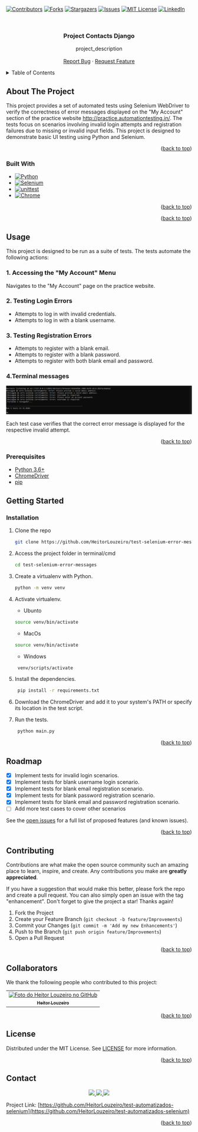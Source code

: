 <!-- Improved compatibility of back to top link: See: https://github.com/othneildrew/Best-README-Template/pull/73 -->
<a name="top"></a>
<!--
*** Thanks for checking out the Best-README-Template. If you have a suggestion
*** that would make this better, please fork the repo and create a pull request
*** or simply open an issue with the tag "enhancement".
*** Don't forget to give the project a star!
*** Thanks again! Now go create something AMAZING! :D
-->



<!-- PROJECT SHIELDS -->
<!--
*** I'm using markdown "reference style" links for readability.
*** Reference links are enclosed in brackets [ ] instead of parentheses ( ).
*** See the bottom of this document for the declaration of the reference variables
*** for contributors-url, forks-url, etc. This is an optional, concise syntax you may use.
*** https://www.markdownguide.org/basic-syntax/#reference-style-links
-->
[![Contributors][contributors-shield]][contributors-url]
[![Forks][forks-shield]][forks-url]
[![Stargazers][stars-shield]][stars-url]
[![Issues][issues-shield]][issues-url]
[![MIT License][license-shield]][license-url]
[![LinkedIn][linkedin-shield]][linkedin-url]



<!-- PROJECT LOGO -->
<br/>
<h3 align="center">Project Contacts Django</h3>

  <p align="center">
    project_description
    <br/>
    <br />
    <a href="https://github.com/HeitorLouzeiro/test-automatizados-selenium/issues">Report Bug</a>
    ·
    <a href="https://github.com/HeitorLouzeiro/test-automatizados-selenium/issues">Request Feature</a>
  </p>
</div>



<!-- TABLE OF CONTENTS -->
<details>
  <summary>Table of Contents</summary>
  <ol>
    <li>
      <a href="#about-the-project">About The Project</a>
      <ul>
        <li><a href="#built-with">Built With</a></li>
      </ul>
    </li>
    <li><a href="#usage">Usage</a></li>
    <li>
      <a href="#getting-started">Getting Started</a>
      <ul>
        <li><a href="#prerequisites">Prerequisites</a></li>
        <li><a href="#installation">Installation</a></li>
      </ul>
    </li>
    <li><a href="#roadmap">Roadmap</a></li>
    <li><a href="#contributing">Contributing</a></li>
    <li><a href="#collaborators">Collaborators</a></li>
    <li><a href="#license">License</a></li>
    <li><a href="#contact">Contact</a></li>
    <li><a href="#acknowledgments">Acknowledgments</a></li>
  </ol>
</details>



<!-- ABOUT THE PROJECT -->
## About The Project

This project provides a set of automated tests using Selenium WebDriver to verify the correctness of error messages displayed on the "My Account" section of the practice website http://practice.automationtesting.in/. The tests focus on scenarios involving invalid login attempts and registration failures due to missing or invalid input fields. This project is designed to demonstrate basic UI testing using Python and Selenium.

<p align="right">(<a href="#top">back to top</a>)</p>



### Built With

* [![Python][Python]][Python-url]
* [![Selenium][Selenium]][Selenium-url]
* [![unittest][unittest]][unittest-url]
* [![Chrome][Chrome]][Chrome-url]

<p align="right">(<a href="#top">back to top</a>)</p>

<p align="right">(<a href="#top">back to top</a>)</p>

<!-- USAGE EXAMPLES -->

## Usage
This project is designed to be run as a suite of tests. The tests automate the following actions:

### 1. Accessing the "My Account" Menu
 Navigates to the "My Account" page on the practice website.

### 2. Testing Login Errors
   * Attempts to log in with invalid credentials.
   * Attempts to log in with a blank username.

### 3. Testing Registration Errors
   * Attempts to register with a blank email.
   * Attempts to register with a blank password.
   * Attempts to register with both blank email and password.

### 4.Terminal messages

<p align="center">
      <img src="src/assets/images/terminal.png" alt="log in testes">
    <br/>
</p>

Each test case verifies that the correct error message is displayed for the respective invalid attempt.
<p align="right">(<a href="#top">back to top</a>)</p>

### Prerequisites

* [Python 3.6+](https://www.python.org/)
* [ChromeDriver](https://chromedriver.chromium.org/downloads)
* [pip](https://pip.pypa.io/en/stable/installation/)

<!-- GETTING STARTED -->
## Getting Started
### Installation

1. Clone the repo
   ```sh
   git clone https://github.com/HeitorLouzeiro/test-selenium-error-messages.git
   ```
2. Access the project folder in terminal/cmd
   ```sh
   cd test-selenium-error-messages
   ```
3. Create a virtualenv with Python.
   ```sh
   python -m venv venv
   ```
4. Activate virtualenv.
    * Ubunto
    ```sh
    source venv/bin/activate
    ```

    * MacOs
    ```sh
    source venv/bin/activate
    ```

    * Windows 
    ```sh
     venv/scripts/activate
    ```

5. Install the dependencies.
    ```sh
     pip install -r requirements.txt
    ```
6. Download the ChromeDriver and add it to your system's PATH or specify its location in the test script.

7. Run the tests.
    ```sh
     python main.py
    ```




<p align="right">(<a href="#top">back to top</a>)</p>






<!-- ROADMAP -->
<!-- ROADMAP -->
## Roadmap

- [x] Implement tests for invalid login scenarios.
- [x] Implement tests for blank username login scenario.
- [x] Implement tests for blank email registration scenario.
- [x] Implement tests for blank password registration scenario.
- [x] Implement tests for blank email and password registration scenario.
- [ ] Add more test cases to cover other scenarios

See the [open issues](https://github.com/HeitorLouzeiro/test-automatizados-selenium/issues) for a full list of proposed features (and known issues).

<p align="right">(<a href="#top">back to top</a>)</p>

<!-- CONTRIBUTING -->
## Contributing

Contributions are what make the open source community such an amazing place to learn, inspire, and create. Any contributions you make are **greatly appreciated**.

If you have a suggestion that would make this better, please fork the repo and create a pull request. You can also simply open an issue with the tag "enhancement".
Don't forget to give the project a star! Thanks again!

1. Fork the Project
2. Create your Feature Branch (`git checkout -b feature/Improvements`)
3. Commit your Changes (`git commit -m 'Add my new Enhancements'`)
4. Push to the Branch (`git push origin feature/Improvements`)
5. Open a Pull Request

<p align="right">(<a href="#top">back to top</a>)</p>

## Collaborators

We thank the following people who contributed to this project:

<table>
  <tr>
    <td align="center">
      <a href="#">
        <img src="https://avatars.githubusercontent.com/u/42551436?s=400&u=608a3a665aa424e0d6d59b01fa634650979b72ad&v=4" width="160px;" alt="Foto do Heitor Louzeiro no GitHub"/><br>
        <sub>
          <b>Heitor Louzeiro</b>
        </sub>
      </a>
    </td>
  </tr>
</table>

<p align="right">(<a href="#top">back to top</a>)</p>



<!-- LICENSE -->
## License

Distributed under the MIT License. See [LICENSE](license) for more information.

<p align="right">(<a href="#top">back to top</a>)</p>



<!-- CONTACT -->
## Contact

<div align='center'>  
  <a href="https://www.instagram.com/heitorlouzeiro/" target="_blank">
    <img src="https://img.shields.io/badge/-Instagram-%23E4405F?style=for-the-badge&logo=instagram&logoColor=white" target="_blank">
  </a> 
  <a href = "mailto:heitorlouzeirodev@gmail.com">
    <img src="https://img.shields.io/badge/-Gmail-%23333?style=for-the-badge&logo=gmail&logoColor=white" target="_blank">    
  </a>
  <a href="https://www.linkedin.com/in/heitor-louzeiro/" target="_blank">
    <img src="https://img.shields.io/badge/-LinkedIn-%230077B5?style=for-the-badge&logo=linkedin&logoColor=white" target="_blank">
  </a> 
</div>

Project Link: [https://github.com/HeitorLouzeiro/test-automatizados-selenium](https://github.com/HeitorLouzeiro/test-automatizados-selenium)

<p align="right">(<a href="#top">back to top</a>)</p>


<!-- MARKDOWN LINKS & IMAGES -->
<!-- https://www.markdownguide.org/basic-syntax/#reference-style-links -->
[contributors-shield]: https://img.shields.io/github/contributors/HeitorLouzeiro/test-automatizados-selenium.svg?style=for-the-badge
[contributors-url]: https://github.com/HeitorLouzeiro/test-automatizados-selenium/graphs/contributors
[forks-shield]: https://img.shields.io/github/forks/HeitorLouzeiro/test-automatizados-selenium.svg?style=for-the-badge
[forks-url]: https://github.com/HeitorLouzeiro/test-automatizados-selenium/network/members
[stars-shield]: https://img.shields.io/github/stars/HeitorLouzeiro/test-automatizados-selenium.svg?style=for-the-badge
[stars-url]: https://github.com/HeitorLouzeiro/test-automatizados-selenium/stargazers
[issues-shield]: https://img.shields.io/github/issues/HeitorLouzeiro/test-automatizados-selenium.svg?style=for-the-badge
[issues-url]: https://github.com/HeitorLouzeiro/test-automatizados-selenium/issues
[license-shield]: https://img.shields.io/github/license/HeitorLouzeiro/test-automatizados-selenium.svg?style=for-the-badge
[license-url]: https://github.com/HeitorLouzeiro/test-automatizados-selenium/blob/master/license
[linkedin-shield]: https://img.shields.io/badge/-LinkedIn-black.svg?style=for-the-badge&logo=linkedin&colorB=555
[linkedin-url]: https://linkedin.com/in/heitor-louzeiro

[Python]: https://img.shields.io/badge/Python-14354C?style=for-the-badge&logo=python&logoColor=white
[Python-url]: https://www.python.org/

[Selenium]: https://img.shields.io/badge/Selenium-4DB33D?style=for-the-badge&logo=selenium&logoColor=white
[Selenium-url]: https://www.selenium.dev/

[unittest]: https://img.shields.io/badge/unittest-047D9C?style=for-the-badge&logo=python&logoColor=white
[unittest-url]: https://docs.python.org/3/library/unittest.html

[Chrome]: https://img.shields.io/badge/Chrome-4285F4?style=for-the-badge&logo=google-chrome&logoColor=white
[Chrome-url]: https://www.google.com/chrome/
